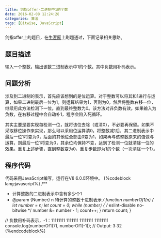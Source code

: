 ```yaml
---
title: 剑指offer-二进制中1的个数
date: 2016-02-08 12:24:28
categories: 算法
tags: [Bitwise, JavaScript]
---
```

剑指offer上的题目，在[牛客网](https://www.nowcoder.com/)上刷题通过，下面记录相关思路。

## 题目描述
输入一个整数，输出该数二进制表示中1的个数。其中负数用补码表示。

## 问题分析
涉及到二进制的表示，首先应该想到的是位运算。对于整数可以将其和1进行与运算，如果二进制最后一位为1，则运算结果为1，否则为0，然后将整数右移一位，继续用此方法检测下一位，直到最终整数为0。该方法对非负数有效，如果输入为负数，在右移过程中会自动补1，程序会陷入死循环。

其实主要是要实现每检测一位，就将该位去除（或清0），不必要再保留。如果不采取移位操作来实现，那么可以采用位运算清0。将整数减1后，其二进制表示中最后一位1将变为0，后面的其他位全部由0变为1，如果再与该整数原来的值做与运算，则最后一位1将变为0，其余位均保持不变，达到了检测一位就清除一位的效果。重复上述步骤，直到整数变为0，重复步数即为1的个数（一次清除一个1）。
<!--more-->
## 程序代码
代码采用JavaScript编写，运行在V8 6.0.0环境中。
{%codeblock lang:javascript%}
/**
 * 计算整数的二进制表示中含有多少个1
 * @param {Number} n 待计算的整数十进制表示
 */
function numberOf1(n) {
  let number = n;
  let count = 0;
  while (number) {
    /* eslint-disable no-bitwise */
    number &= number - 1;
    count++;
  }
  return count;
}

// 负数用补码表示，-1：11111111 1111111 11111111 11111111
console.log(numberOf1(7), numberOf1(-1));  // Output: 3 32
{%endcodeblock%}